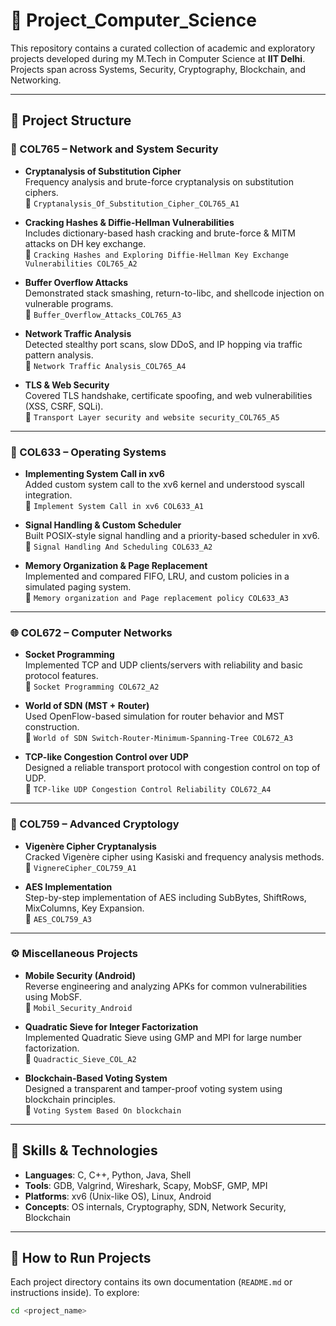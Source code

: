 # 🧠 Project_Computer_Science

This repository contains a curated collection of academic and exploratory projects developed during my M.Tech in Computer Science at **IIT Delhi**. Projects span across Systems, Security, Cryptography, Blockchain, and Networking.

---

## 📁 Project Structure

### 🔐 COL765 – Network and System Security

- **Cryptanalysis of Substitution Cipher**  
  Frequency analysis and brute-force cryptanalysis on substitution ciphers.  
  📂 `Cryptanalysis_Of_Substitution_Cipher_COL765_A1`

- **Cracking Hashes & Diffie-Hellman Vulnerabilities**  
  Includes dictionary-based hash cracking and brute-force & MITM attacks on DH key exchange.  
  📂 `Cracking Hashes and Exploring Diffie-Hellman Key Exchange Vulnerabilities COL765_A2`

- **Buffer Overflow Attacks**  
  Demonstrated stack smashing, return-to-libc, and shellcode injection on vulnerable programs.  
  📂 `Buffer_Overflow_Attacks_COL765_A3`

- **Network Traffic Analysis**  
  Detected stealthy port scans, slow DDoS, and IP hopping via traffic pattern analysis.  
  📂 `Network Traffic Analysis_COL765_A4`

- **TLS & Web Security**  
  Covered TLS handshake, certificate spoofing, and web vulnerabilities (XSS, CSRF, SQLi).  
  📂 `Transport Layer security and website security_COL765_A5`

---

### 🧵 COL633 – Operating Systems

- **Implementing System Call in xv6**  
  Added custom system call to the xv6 kernel and understood syscall integration.  
  📂 `Implement System Call in xv6 COL633_A1`

- **Signal Handling & Custom Scheduler**  
  Built POSIX-style signal handling and a priority-based scheduler in xv6.  
  📂 `Signal Handling And Scheduling COL633_A2`

- **Memory Organization & Page Replacement**  
  Implemented and compared FIFO, LRU, and custom policies in a simulated paging system.  
  📂 `Memory organization and Page replacement policy COL633_A3`

---

### 🌐 COL672 – Computer Networks

- **Socket Programming**  
  Implemented TCP and UDP clients/servers with reliability and basic protocol features.  
  📂 `Socket Programming COL672_A2`

- **World of SDN (MST + Router)**  
  Used OpenFlow-based simulation for router behavior and MST construction.  
  📂 `World of SDN Switch-Router-Minimum-Spanning-Tree COL672_A3`

- **TCP-like Congestion Control over UDP**  
  Designed a reliable transport protocol with congestion control on top of UDP.  
  📂 `TCP-like UDP Congestion Control Reliability COL672_A4`

---

### 🔐 COL759 – Advanced Cryptology

- **Vigenère Cipher Cryptanalysis**  
  Cracked Vigenère cipher using Kasiski and frequency analysis methods.  
  📂 `VignereCipher_COL759_A1`

- **AES Implementation**  
  Step-by-step implementation of AES including SubBytes, ShiftRows, MixColumns, Key Expansion.  
  📂 `AES_COL759_A3`

---

### ⚙️ Miscellaneous Projects

- **Mobile Security (Android)**  
  Reverse engineering and analyzing APKs for common vulnerabilities using MobSF.  
  📂 `Mobil_Security_Android`

- **Quadratic Sieve for Integer Factorization**  
  Implemented Quadratic Sieve using GMP and MPI for large number factorization.  
  📂 `Quadractic_Sieve_COL_A2`

- **Blockchain-Based Voting System**  
  Designed a transparent and tamper-proof voting system using blockchain principles.  
  📂 `Voting System Based On blockchain`

---

## 🧠 Skills & Technologies

- **Languages**: C, C++, Python, Java, Shell
- **Tools**: GDB, Valgrind, Wireshark, Scapy, MobSF, GMP, MPI
- **Platforms**: xv6 (Unix-like OS), Linux, Android
- **Concepts**: OS internals, Cryptography, SDN, Network Security, Blockchain

---

## 🧪 How to Run Projects

Each project directory contains its own documentation (`README.md` or instructions inside). To explore:

```bash
cd <project_name>